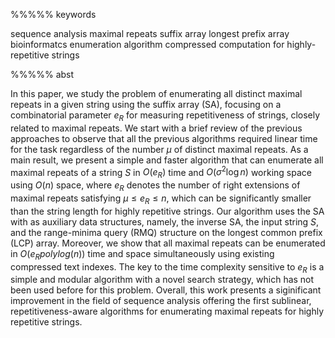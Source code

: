 %%%%% keywords

sequence analysis
maximal repeats
suffix array
longest prefix array
bioinformatcs
enumeration algorithm
compressed computation for highly-repetitive strings

%%%%% abst

In this paper, we study the problem of enumerating all distinct maximal repeats in a given string using the suffix array (SA), focusing on a combinatorial parameter $e_R$ for measuring repetitiveness of strings, closely related to maximal repeats.  We start with a brief review of the previous approaches to observe that all the previous algorithms required linear time for the task regardless of the number $\mu$ of distinct maximal repeats.
As a main result, we present a simple and faster algorithm that can enumerate all maximal repeats of a string $S$ in $O(e_R)$ time and $O(\sigma^2 \log n)$ working space using $O(n)$ space, where $e_R$ denotes the number of right extensions of maximal repeats satisfying $\mu\le e_R\le n$, which can be significantly smaller than the string length for highly repetitive strings. Our algorithm uses the SA with as auxiliary data structures, namely, the inverse SA, the input string $S$, and the range-minima query (RMQ) structure on the longest common prefix (LCP) array. 
Moreover, we show that all maximal repeats can be enumerated in $O(e_R polylog(n))$ time and space simultaneously using existing compressed text indexes. The key to the time complexity sensitive to $e_R$ is a simple and modular algorithm with a novel search strategy, which has not been used before for this problem. 
Overall, this work presents a siginificant improvement in the field of sequence analysis offering the first sublinear, repetitiveness-aware algorithms for enumerating maximal repeats for highly repetitive strings.
